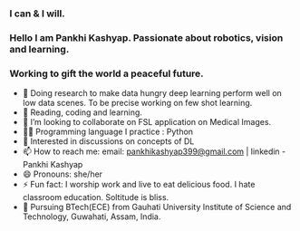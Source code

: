 ### I can & I will. 
### Hello I am Pankhi Kashyap. Passionate about robotics, vision and learning. 
### Working to gift the world a peaceful future. 

- 🔭 Doing research to make data hungry deep learning perform well on low data scenes. To be precise working on few shot learning.  
- 🌱 Reading, coding and learning.
- 👯 I’m looking to collaborate on FSL application on Medical Images. 
- 👩‍💻 Programming language I practice : Python
- 🤔 Interested in discussions on concepts of DL
- 📫 How to reach me: email: pankhikashyap399@gmail.com | linkedin - Pankhi Kashyap
- 😄 Pronouns: she/her
- ⚡ Fun fact: I worship work and live to eat delicious food. I hate classroom education. Soltitude is bliss. 
- 🌈 Pursuing BTech(ECE) from Gauhati University Institute of Science and Technology, Guwahati, Assam, India. 




